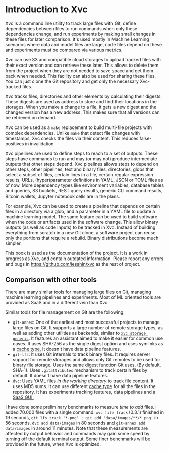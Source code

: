 # Introduction to Xvc

Xvc is a command line utility to track large files with Git, define dependencies between files to run commands when only these dependencies change, and run experiments by making small changes in these files for later comparison.
It's used mostly in Machine Learning scenarios where data and model files are large, code files depend on these and experiments must be compared via various metrics. 

Xvc can use S3 and compatible cloud storages to upload tracked files with their exact version and can retrieve these later. This allows to delete them from the project when they are not needed to save space and get them back when needed. This facility can also be used for sharing these files. You can just clone the Git repository and get only the necessary Xvc-tracked files.

Xvc tracks files, directories and other elements by calculating their digests. These digests are used as address to store and find their locations in the storages. When you make a change to a file, it gets a new digest and the changed version has a new address. This makes sure that all versions can be retrieved on demand. 

Xvc can be used as a `make` replacement to build multi-file projects with complex dependencies. Unlike `make` that detect file changes with timestamps, Xvc checks the files via their content. This reduces false-positives in invalidation.

Xvc pipelines are used to define steps to reach to a set of outputs. These steps have commands to run and may (or may not) produce intermediate outputs that other steps depend. Xvc pipelines allows steps to depend on other steps,  other pipelines, text and binary files, directories, globs that select a subset of files, certain lines in a file, certain regular expression results, URLs, (hyper)parameter definitions in YAML, JSON or TOML files as of now. More dependency types like environment variables, database tables and queries, S3 buckets, REST query results, generic CLI command results, Bitcoin wallets, Jupyter notebook cells are in the plans. 

For example, Xvc can be used to create a pipeline that depends on certain files in a directory via a glob, and a parameter in a YAML file to update a machine learning model. The same feature can be used to build software when the code or artifacts used in the software change. This allow binary outputs (as well as code inputs) to be tracked in Xvc. Instead of building everything from scratch in a new Git clone, a software project can reuse only the portions that require a rebuild. Binary distributions become much simpler. 

This book is used as the documentation of the project. It is a work in progress as Xvc, and contain outdated information. Please report any errors and bugs in https://github.com/iesahin/xvc as the rest of project. 

## Comparison with other tools

There are many similar tools for managing large files on Git, managing machine learning pipelines and experiments. Most of ML oriented tools are provided as SaaS and in a different vein than Xvc. 

Similar tools for file management on Git are the following: 

- `git-annex`: One of the earliest and most successful projects to manage large files on Git. It supports a large number of remote storage types, as well as adding other utilities as backends, similar to [`xvc storage generic`](./ref/xvc-storage-generic.md). It features an assistant aimed to make it easier for common use cases. It uses SHA-256 as the single digest option and uses symlinks as a [cache type.](./concepts/cache-types.md) It doesn't have data pipeline features. 
- `git-lfs`: It uses Git internals to track binary files. It requires server support for remote storages and allows only Git remotes to be used for binary file storage. Uses the same digest function Git uses. (By default, SHA-1). Uses `.gitattributes` mechanism to track certain files by default. It doesn't have data pipeline features.
- `dvc`: Uses YAML files _in the working directory_ to track file content. It uses MD5 sums. It can use different [cache type](./concepts/cache-types.md) for all the files in the repository. It has experiments tracking features, data pipelines and a [SaaS GUI.](https://studio.iterative.ai) 

I have done some preliminary benchmarks to measure _time to add_ files. I added 70.000 files with a single command. `xvc file track` (0.3.1) finished in 19 seconds, `git lfs track '*.png' ; git add 'data/images/**/*.png'` in 56 seconds, `dvc add data/images` in 80 seconds and `git-annex add data/images` in around 11 minutes. Note that these measurements are affected by output behavior and commands may gain some speed by turning off the default terminal output. Some finer benchmarks will be provided in the future, when Xvc is optimized. 


